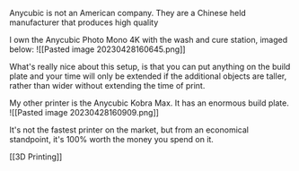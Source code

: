 
Anycubic is not an American company. They are a Chinese held manufacturer that produces high quality 

I own the Anycubic Photo Mono 4K  with the wash and cure station, imaged below: 
![[Pasted image 20230428160645.png]]

What's really nice about this setup, is that you can put anything on the build plate and your time will only be extended if the additional objects are taller, rather than wider without extending the time of print. 

My other printer is the Anycubic Kobra Max. It has an enormous build plate. 
![[Pasted image 20230428160909.png]]

It's not the fastest printer on the market, but from an economical standpoint, it's 100% worth the money you spend on it. 

[[3D Printing]]

